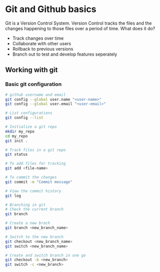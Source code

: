 # Git and Github basics

Git is a Version Control System. Version Control tracks the files and the changes happening to those files over
a period of time. What does it do?
- Track changes over time
- Collaborate with other users
- Rollback to previous versions
- Branch out to test and develop features seperately

## Working with git

### Basic git configuration

```bash
# github username and email
git config --global user.name "<user-name>"
git config --global user.email "<user-email>"

# List configurations
git config --list

# Initialize a git repo
mkdir my_repo
cd my_repo
git init .

# Track files in a git repo
git status

# To add files for tracking
git add <file-name>

# To commit the changes
git commit -m "Commit message"

# View the commit history
git log

# Branching in git
# Check the current branch
git branch

# Create a new brach
git branch <new_branch_name>

# Switch to the new branch
git checkout <new_branch_name>
git switch <new_branch_name>

# Create and switch branch in one go
git checkout -b <new_branch>
git switch -c <new_branch>
```